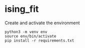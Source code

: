 # ising_fit

Create and activate the environment
```
python3 -m venv env
source env/bin/activate
pip install -r requirements.txt
```